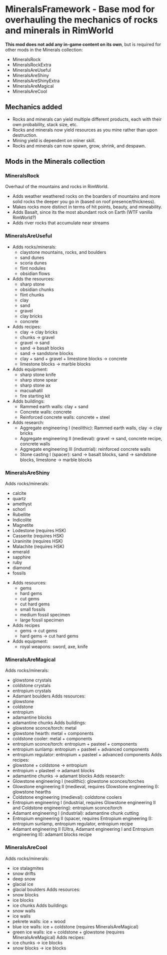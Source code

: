# MineralsFramework - Base mod for overhauling the mechanics of rocks and minerals in RimWorld

**This mod does not add any in-game content on its own**, but is required for other mods in the Minerals collection:

- MineralsRock
- MineralsRockExtra
- MineralsAreUseful
- MineralsAreShiny
- MineralsAreShinyExtra
- MineralsAreMagical
- MineralsAreCool


## Mechanics added

* Rocks and minerals can yield multiple different products, each with their own probability, stack size, etc.
* Rocks and minerals now yield resources as you mine rather than upon destruction.
* Mining yield is dependent on miner skill.
* Rocks and minerals can now spawn, grow, shrink, and despawn.

## Mods in the Minerals collection

### MineralsRock

Overhaul of the mountains and rocks in RimWorld.

* Adds weather weathered rocks on the boarders of mountains and more solid rocks the deeper you go in (based on roof presence/thickness).
* Makes rocks more distinct in terms of hit points, beauty, and mineability.
* Adds Basalt, since its the most abundant rock on Earth (WTF vanilla RimWorld?)
* Adds river rocks that accumulate near streams


### MineralsAreUseful

* Adds rocks/minerals:
  - claystone mountains, rocks, and boulders
  - sand dunes
  - scoria dunes
  - flint nodules
  - obsidian flows
* Adds the resources:
  - sharp stone
  - obsidian chunks
  - flint chunks
  - clay
  - sand
  - gravel
  - clay bricks
  - concrete
* Adds recipes:
  - clay -> clay bricks
  - chunks -> gravel
  - gravel -> sand
  - sand -> basalt blocks
  - sand -> sandstone blocks
  - clay + sand + gravel + limestone blocks -> concrete
  - limestone blocks -> marble blocks
* Adds equipment:
  - sharp stone knife
  - sharp stone spear
  - sharp stone ax
  - macuahatil
  - fire starting kit
* Adds buildings:
  - Rammed earth walls: clay + sand
  - Concrete walls: concrete
  - Reinforced concrete walls: concrete + steel
* Adds research:
  - Aggregate engineering I (neolithic): Rammed earth walls, clay -> clay bricks
  - Aggregate engineering II (medieval): gravel -> sand, concrete recipe, concrete walls
  - Aggregate engineering III (industrial): reinforced concrete walls
  - Stone casting I (spacer): sand -> basalt blocks, sand -> sandstone blocks, limestone -> marble blocks


### MineralsAreShiny

Adds rocks/minerals:
  - calcite
  - quartz
  - amethyst
  - schorl
  - Rubellite
  - Indicolite
  - Magnetite
  - Lodestone (requires HSK)
  - Casserite (requires HSK)
  - Uraninite (requires HSK)
  - Malachite (requires HSK)
  - emerald
  - sapphire
  - ruby
  - diamond
  - fossils
* Adds resources:
  - gems
  - hard gems
  - cut gems
  - cut hard gems
  - small fossils
  - medium fossil specimen
  - large fossil specimen
* Adds recipes
  - gems -> cut gems
  - hard gems -> cut hard gems
* Adds equipment:
  - royal weapons: sword, axe, knife


### MineralsAreMagical

Adds rocks/minerals:
  - glowstone crystals
  - coldstone crystals
  - entropium crystals
  - Adamant boulders
Adds resources:
  - glowstone
  - coldstone
  - entropium
  - adamantine blocks
  - adamantine chunks
Adds buildings:
  - glowstone sconce/torch: metal
  - glowstone hearth: metal + components
  - coldstone cooler: metal + components
  - entropium sconce/torch: entropium + pasteel + components
  - entropium sunlamp: entropium + pasteel + advanced components
  - entropium regulator: entropium + pasteel + advanced components
Adds recipes:
  - glowstone + coldstone -> entropium
  - entropium + plasteel -> adamant blocks
  - adamantine chunks -> adamant blocks
Adds research:
  - Glowstone engineering I (neolithic): glowstone sconces/torches
  - Glowstone engineering II (medieval, requires Glowstone engineering I): glowstone hearths
  - Coldstone engineering (medieval): coldstone coolers
  - Entropium engineering I (industrial, requires Glowstone engineering II and Coldstone engineering): entropium sconce/torch 
  - Adamant engineering I (industrial): adamantine chunk cutting
  - Entropium engineering II (spacer, requires Entropium engineering I): entropium sunlamp, entropium regulator, entropium recipe
  - Adamant engineering II (Ultra, Adamant engineering I and Entropium engineering II): adamant blocks recipe

### MineralsAreCool

Adds rocks/minerals:
  - ice stalagmites
  - snow drifts
  - deep snow
  - glacial ice
  - glacial boulders
Adds resources:
  - snow blocks
  - ice blocks
  - ice chunks
Adds buildings:
  - snow walls
  - ice walls
  - pekrete walls: ice + wood
  - blue ice walls: ice + coldstone (requires MineralsAreMagical)
  - green ice walls: ice + coldstone + glowstone (requires MineralsAreMagical)
Adds recipes:
  - ice chunks -> ice blocks
  - snow blocks -> ice blocks

